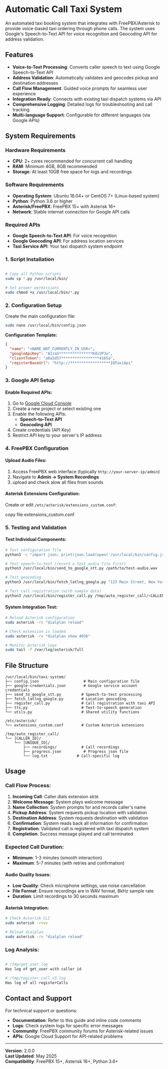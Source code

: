 # Automatic Call Taxi System

An automated taxi booking system that integrates with FreePBX/Asterisk to provide voice-based taxi ordering through phone calls. The system uses Google's Speech-to-Text API for voice recognition and Geocoding API for address validation.

## Features

- **Voice-to-Text Processing**: Converts caller speech to text using Google Speech-to-Text API
- **Address Validation**: Automatically validates and geocodes pickup and destination addresses
- **Call Flow Management**: Guided voice prompts for seamless user experience
- **Integration Ready**: Connects with existing taxi dispatch systems via API
- **Comprehensive Logging**: Detailed logs for troubleshooting and call tracking
- **Multi-language Support**: Configurable for different languages (via Google APIs)

## System Requirements

### Hardware Requirements
- **CPU**: 2+ cores recommended for concurrent call handling
- **RAM**: Minimum 4GB, 8GB recommended
- **Storage**: At least 10GB free space for logs and recordings

### Software Requirements
- **Operating System**: Ubuntu 18.04+ or CentOS 7+ (Linux-based system)
- **Python**: Python 3.6 or higher
- **Asterisk/FreePBX**: FreePBX 15+ with Asterisk 16+
- **Network**: Stable internet connection for Google API calls

### Required APIs
- **Google Speech-to-Text API**: For voice recognition
- **Google Geocoding API**: For address location services
- **Taxi Service API**: Your taxi dispatch system endpoint

### 1. Script Installation

```bash

# Copy all Python scripts
sudo cp *.py /usr/local/bin/

# Set proper permissions
sudo chmod +x /usr/local/bin/*.py

```

### 2. Configuration Setup

Create the main configuration file:

```bash
sudo nano /usr/local/bin/config.json
```

**Configuration Template:**

```json
{
  "name": "<NAME_NOT_CURRENTLY_IN_USR>",
  "googleApiKey": "AIzaS***************KdiVPJw",
  "clientToken": "a0a5d57*****************4165a",
  "registerBaseUrl": "http://******************IQTaxiApi"
}
```

### 3. Google API Setup

#### Enable Required APIs:
1. Go to [Google Cloud Console](https://console.cloud.google.com/)
2. Create a new project or select existing one
3. Enable the following APIs:
   - **Speech-to-Text API**
   - **Geocoding API**
4. Create credentials (API Key)
5. Restrict API key to your server's IP address

### 4. FreePBX Configuration

#### Upload Audio Files:
1. Access FreePBX web interface (typically `http://your-server-ip/admin`)
2. Navigate to **Admin → System Recordings**
3. upload and check alow all files from sounds

#### Asterisk Extensions Configuration:

Create or edit `/etc/asterisk/extensions_custom.conf`:

copy file extensions_custom.conf

### 5. Testing and Validation

#### Test Individual Components:

```bash
# Test configuration file
python3 -c "import json; print(json.load(open('/usr/local/bin/config.json')))"

# Test speech-to-text (record a test audio file first)
python3 /usr/local/bin/send_to_google_stt.py /path/to/test-audio.wav

# Test geocoding
python3 /usr/local/bin/fetch_latlng_google.py "123 Main Street, New York, NY"

# Test call registration (with sample data)
python3 /usr/local/bin/register_call.py /tmp/auto_register_call/<CALLER_ID>/<UNIQUE_CALL_ID>/progress.json
```

#### System Integration Test:

```bash
# Reload Asterisk configuration
sudo asterisk -rx "dialplan reload"

# Check extension is loaded
sudo asterisk -rx "dialplan show 4036"

# Monitor Asterisk logs
sudo tail -f /var/log/asterisk/full
```

## File Structure

```
/usr/local/bin/taxi-system/
├── config.json                    # Main configuration file
├── google-credentials.json        # Google service account credentials
├── send_to_google_stt.py         # Speech-to-text processing
├── fetch_latlng_google.py        # Location geocoding
├── register_call.py              # Call registration with taxi API
├── tts.py                        # Text-to-speech generation
└── utils.py                      # Shared utility functions

/etc/asterisk/
└── extensions_custom.conf        # Custom Asterisk extensions

/tmp/auto_register_call/
└── [CALLER_ID]/
    └── [UNIQUE_ID]/
        ├── recordings/           # Call recordings
        ├── progress.json          # Progress json file
        └── log.txt             # Call-specific log
```

## Usage

### Call Flow Process:

1. **Incoming Call**: Caller dials extension `4036`
2. **Welcome Message**: System plays welcome message
3. **Name Collection**: System prompts for and records caller's name
4. **Pickup Address**: System requests pickup location with validation
5. **Destination Address**: System requests destination with validation
6. **Confirmation**: System reads back all information for confirmation
7. **Registration**: Validated call is registered with taxi dispatch system
8. **Completion**: Success message played and call terminated

### Expected Call Duration:
- **Minimum**: 1-3 minutes (smooth interaction)
- **Maximum**: 5-7 minutes (with retries and confirmation)

#### Audio Quality Issues:
- **Low Quality**: Check microphone settings, use noise cancellation
- **File Format**: Ensure recordings are in WAV format, 8kHz sample rate
- **Duration**: Limit recordings to 30 seconds maximum

#### Asterisk Integration:
```bash
# Check Asterisk CLI
sudo asterisk -rvvv

# Reload dialplan
sudo asterisk -rx "dialplan reload"

```

### Log Analysis:

```bash

# /tmp/get_user.log 
Has log of get_user with caller id

# /tmp/register_call_v3.log
Has log of all registerCalls

```

## Contact and Support

For technical support or questions:
- **Documentation**: Refer to this guide and inline code comments
- **Logs**: Check system logs for specific error messages
- **Community**: FreePBX community forums for Asterisk-related issues
- **APIs**: Google Cloud Support for API-related problems

---

**Version**: 2.0.0  
**Last Updated**: May 2025  
**Compatibility**: FreePBX 15+, Asterisk 16+, Python 3.6+